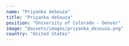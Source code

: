 ```yaml
---
name: "Priyanka deSouza"
title: "Priyanka deSouza"
position: "University of Colorado - Denver"
image: "@assets/images/priyanka_desouza.png"
country: "United States"
---
```

